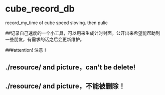 # cube_record_db
record_my_time  of cube speed sloving. then pulic

##记录自己速度的一个小工具，可以用来生成计时封面。公开出来希望能帮助到一些朋友，有需求的话之后会更新维护。

###attention! 注意！
## ./resource/ and picture，can't be delete!
## ./resource/ and picture，不能被删除！
